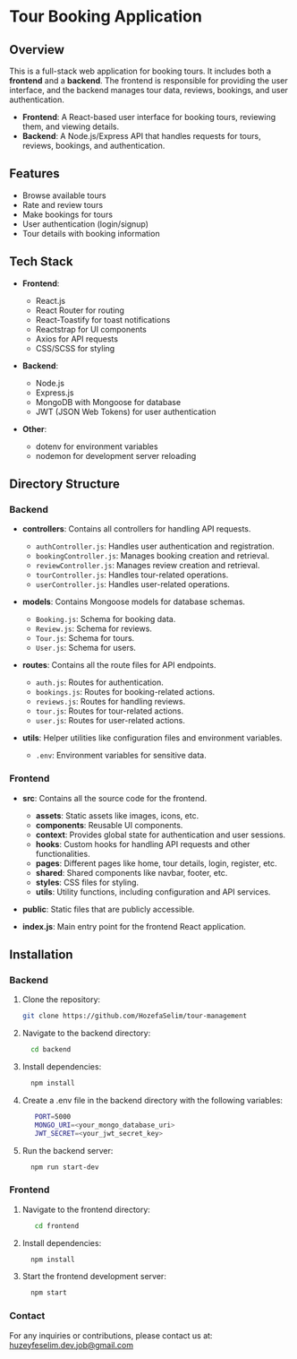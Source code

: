 # Tour Booking Application

## Overview
This is a full-stack web application for booking tours. It includes both a **frontend** and a **backend**. The frontend is responsible for providing the user interface, and the backend manages tour data, reviews, bookings, and user authentication.

- **Frontend**: A React-based user interface for booking tours, reviewing them, and viewing details.
- **Backend**: A Node.js/Express API that handles requests for tours, reviews, bookings, and authentication.

## Features
- Browse available tours
- Rate and review tours
- Make bookings for tours
- User authentication (login/signup)
- Tour details with booking information

## Tech Stack
- **Frontend**:
  - React.js
  - React Router for routing
  - React-Toastify for toast notifications
  - Reactstrap for UI components
  - Axios for API requests
  - CSS/SCSS for styling

- **Backend**:
  - Node.js
  - Express.js
  - MongoDB with Mongoose for database
  - JWT (JSON Web Tokens) for user authentication

- **Other**:
  - dotenv for environment variables
  - nodemon for development server reloading

## Directory Structure

### Backend
- **controllers**: Contains all controllers for handling API requests.
  - `authController.js`: Handles user authentication and registration.
  - `bookingController.js`: Manages booking creation and retrieval.
  - `reviewController.js`: Manages review creation and retrieval.
  - `tourController.js`: Handles tour-related operations.
  - `userController.js`: Handles user-related operations.

- **models**: Contains Mongoose models for database schemas.
  - `Booking.js`: Schema for booking data.
  - `Review.js`: Schema for reviews.
  - `Tour.js`: Schema for tours.
  - `User.js`: Schema for users.

- **routes**: Contains all the route files for API endpoints.
  - `auth.js`: Routes for authentication.
  - `bookings.js`: Routes for booking-related actions.
  - `reviews.js`: Routes for handling reviews.
  - `tour.js`: Routes for tour-related actions.
  - `user.js`: Routes for user-related actions.

- **utils**: Helper utilities like configuration files and environment variables.
  - `.env`: Environment variables for sensitive data.

### Frontend
- **src**: Contains all the source code for the frontend.
  - **assets**: Static assets like images, icons, etc.
  - **components**: Reusable UI components.
  - **context**: Provides global state for authentication and user sessions.
  - **hooks**: Custom hooks for handling API requests and other functionalities.
  - **pages**: Different pages like home, tour details, login, register, etc.
  - **shared**: Shared components like navbar, footer, etc.
  - **styles**: CSS files for styling.
  - **utils**: Utility functions, including configuration and API services.

- **public**: Static files that are publicly accessible.

- **index.js**: Main entry point for the frontend React application.

## Installation

### Backend

1. Clone the repository:
   ```bash
   git clone https://github.com/HozefaSelim/tour-management
2. Navigate to the backend directory:
    ```bash
      cd backend
3. Install dependencies:
    ```bash
      npm install
4. Create a .env file in the backend directory with the following variables:
   ```bash
      PORT=5000
      MONGO_URI=<your_mongo_database_uri>
      JWT_SECRET=<your_jwt_secret_key>
5. Run the backend server:
    ```bash
      npm run start-dev
### Frontend
1. Navigate to the frontend directory:
   ```bash
      cd frontend  
2. Install dependencies:
    ```bash
      npm install
3. Start the frontend development server:
    ```bash
      npm start

### Contact
For any inquiries or contributions, please contact us at: huzeyfeselim.dev.job@gmail.com


